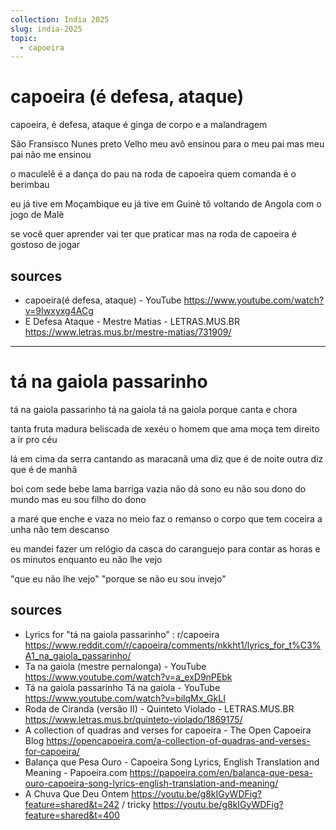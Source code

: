 ```yaml
---
collection: India 2025
slug: india-2025
topic:
  - capoeira
---
```


# capoeira (é defesa, ataque) 

capoeira, é defesa, ataque
é ginga de corpo e a malandragem 

São Fransisco Nunes 
preto Velho meu avô 
ensinou para o meu pai 
mas meu pai não me ensinou

o maculelê 
é a dança do pau 
na roda de capoeira
quem comanda é o berimbau

eu já tive em Moçambique 
eu já tive em Guinè 
tô voltando de Angola 
com o jogo de Malè

se você quer aprender 
vai ter que praticar 
mas na roda de capoeira
é gostoso de jogar

## sources
- capoeira(é defesa, ataque) - YouTube https://www.youtube.com/watch?v=9Iwxyxg4ACg
- E Defesa Ataque - Mestre Matias - LETRAS.MUS.BR https://www.letras.mus.br/mestre-matias/731909/

---

# tá na gaiola passarinho

tá na gaiola passarinho
tá na gaiola
tá na gaiola porque canta e chora

tanta fruta madura
beliscada de xexéu
o homem que ama moça
tem direito a ir pro céu

lá em cima da serra
cantando as maracanã
uma diz que é de noite
outra diz que é de manhã

boi com sede bebe lama
barriga vazia não dá sono
eu não sou dono do mundo
mas eu sou filho do dono

a maré que enche e vaza
no meio faz o remanso
o corpo que tem coceira
a unha não tem descanso

eu mandei fazer um relógio
da casca do caranguejo
para contar as horas e os minutos
enquanto eu não lhe vejo

"que eu não lhe vejo"
"porque se não eu sou invejo"

## sources
- Lyrics for "tá na gaiola passarinho" : r/capoeira https://www.reddit.com/r/capoeira/comments/nkkht1/lyrics_for_t%C3%A1_na_gaiola_passarinho/
- Ta na gaiola (mestre pernalonga) - YouTube https://www.youtube.com/watch?v=a_exD9nPEbk
- Tá na gaiola passarinho Tá na gaiola - YouTube https://www.youtube.com/watch?v=bilqMx_GkLI
- Roda de Ciranda (versão II) - Quinteto Violado - LETRAS.MUS.BR https://www.letras.mus.br/quinteto-violado/1869175/
- A collection of quadras and verses for capoeira - The Open Capoeira Blog https://opencapoeira.com/a-collection-of-quadras-and-verses-for-capoeira/
- Balança que Pesa Ouro - Capoeira Song Lyrics, English Translation and Meaning - Papoeira.com https://papoeira.com/en/balanca-que-pesa-ouro-capoeira-song-lyrics-english-translation-and-meaning/
- A Chuva Que Deu Ontem https://youtu.be/g8kIGyWDFig?feature=shared&t=242 / tricky https://youtu.be/g8kIGyWDFig?feature=shared&t=400